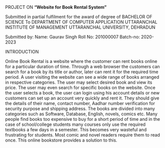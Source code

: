 PROJECT ON **“Website for Book Rental System”**

Submitted in partial fulfilment for the award of degree of
BACHELOR OF SCIENCE To DEPARTMENT OF COMPUTER APPLICATION UTTARANCHAL INSTITUTE OF MANAGEMENT UTTARANCHAL UNIVERSITY, DEHRADUN

Submitted by:
Name: Gaurav Singh
Roll No: 201000007
Batch-no: 2020- 2023

INTRODUCTION

Online Book Rental is a website where the customer can rent books online for a particular duration of time. Through a web browser the customers can search for a book by its title or author, later can rent it for the required time period.
A user visiting the website can see a wide range of books arranged in respective categories. The user may select desired book and view its price. The user may even search for specific books on the website. Once the user selects a book, the user can login using his account details or new customers can set up an account very quickly and rent it. They should give the details of their name, contact number, Aadhar number verification for security purpose and shipping address. The books are divided into many categories such as Software, Database, English, novels, comics etc.
Many people find books too expensive to buy for a short period of time and in the case of school/college students many courses only use the required textbooks a few days in a semester. This becomes very wasteful and frustrating for students. Most comic and novel readers require them to read once. This online bookstore provides a solution to this.
